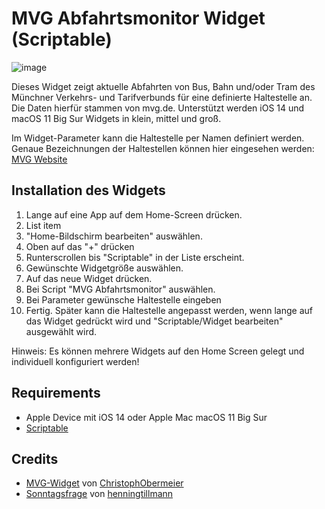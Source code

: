 # MVG Abfahrtsmonitor Widget (Scriptable)

![image](https://user-images.githubusercontent.com/4943203/108132598-6885fb00-70b3-11eb-9742-c9d3ac7691c3.png)

Dieses Widget zeigt aktuelle Abfahrten von Bus, Bahn und/oder Tram des Münchner Verkehrs- und Tarifverbunds für eine definierte Haltestelle an. Die Daten hierfür stammen von mvg.de. Unterstützt werden iOS 14 und macOS 11 Big Sur Widgets in klein, mittel und groß.

Im Widget-Parameter kann die Haltestelle per Namen definiert werden. Genaue Bezeichnungen der Haltestellen können hier eingesehen werden: [MVG Website](https://www.mvg.de/dienste/abfahrtszeiten.html) 

## Installation des Widgets
 1. Lange auf eine App auf dem Home-Screen drücken.
 2. List item
 3. "Home-Bildschirm bearbeiten" auswählen.
 4. Oben auf das "+" drücken
 5. Runterscrollen bis "Scriptable" in der Liste erscheint.
 6. Gewünschte Widgetgröße auswählen.
 7. Auf das neue Widget drücken.
 8. Bei Script "MVG Abfahrtsmonitor" auswählen.
 9. Bei Parameter gewünsche Haltestelle eingeben
 10. Fertig. Später kann die Haltestelle angepasst werden, wenn lange auf das Widget gedrückt wird und "Scriptable/Widget bearbeiten" ausgewählt wird.

Hinweis: Es können mehrere Widgets auf den Home Screen gelegt und individuell konfiguriert werden!

## Requirements
- Apple Device mit iOS 14 oder Apple Mac macOS 11 Big Sur
-  [Scriptable](https://scriptable.app)

## Credits
- [MVG-Widget](https://github.com/ChristophObermeier/iOS-Widgets/tree/main/MVG-Widget) von [ChristophObermeier](https://github.com/ChristophObermeier) 
- [Sonntagsfrage](https://github.com/henningtillmann/sonntagsfrage) von [henningtillmann](https://github.com/henningtillmann)

